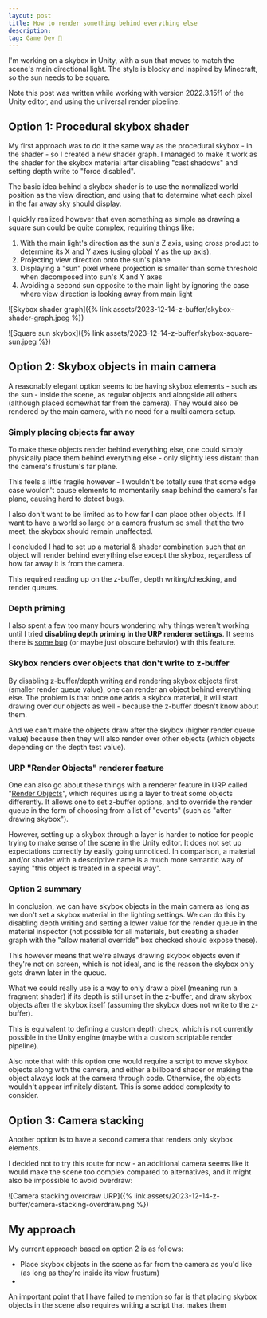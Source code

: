 ```yaml
---
layout: post
title: How to render something behind everything else
description:
tag: Game Dev 👾
---
```


I'm working on a skybox in Unity, with a sun that moves to match the scene's main directional light. The style is blocky and inspired by Minecraft, so the sun needs to be square.

Note this post was written while working with version 2022.3.15f1 of the Unity editor, and using the universal render pipeline.

## Option 1: Procedural skybox shader

My first approach was to do it the same way as the procedural skybox - in the shader - so I created a new shader graph. I managed to make it work as the shader for the skybox material after disabling "cast shadows" and setting depth write to "force disabled".

The basic idea behind a skybox shader is to use the normalized world position as the view direction, and using that to determine what each pixel in the far away sky should display.

I quickly realized however that even something as simple as drawing a square sun could be quite complex, requiring things like:

1. With the main light's direction as the sun's Z axis, using cross product to determine its X and Y axes (using global Y as the up axis).
1. Projecting view direction onto the sun's plane
1. Displaying a "sun" pixel where projection is smaller than some threshold when decomposed into sun's X and Y axes
1. Avoiding a second sun opposite to the main light by ignoring the case where view direction is looking away from main light

![Skybox shader graph]({% link assets/2023-12-14-z-buffer/skybox-shader-graph.jpeg %})

![Square sun skybox]({% link assets/2023-12-14-z-buffer/skybox-square-sun.jpeg %})

## Option 2: Skybox objects in main camera

A reasonably elegant option seems to be having skybox elements - such as the sun - inside the scene, as regular objects and alongside all others (although placed somewhat far from the camera). They would also be rendered by the main camera, with no need for a multi camera setup.

### Simply placing objects far away

To make these objects render behind everything else, one could simply physically place them behind everything else - only slightly less distant than the camera's frustum's far plane.

This feels a little fragile however - I wouldn't be totally sure that some edge case wouldn't cause elements to momentarily snap behind the camera's far plane, causing hard to detect bugs.

I also don't want to be limited as to how far I can place other objects. If I want to have a world so large or a camera frustum so small that the two meet, the skybox should remain unaffected.

I concluded I had to set up a material & shader combination such that an object will render behind everything else except the skybox, regardless of how far away it is from the camera.

This required reading up on the z-buffer, depth writing/checking, and render queues.

### Depth priming

I also spent a few too many hours wondering why things weren't working until I tried **disabling depth priming in the URP renderer settings**. It seems there is [some bug](https://forum.unity.com/threads/depth-priming-breaks-depth-write.1527241/) (or maybe just obscure behavior) with this feature.

### Skybox renders over objects that don't write to z-buffer

By disabling z-buffer/depth writing and rendering skybox objects first (smaller render queue value), one can render an object behind everything else. The problem is that once one adds a skybox material, it will start drawing over our objects as well - because the z-buffer doesn't know about them.

And we can't make the objects draw after the skybox (higher render queue value) because then they will also render over other objects (which objects depending on the depth test value).

### URP "Render Objects" renderer feature

One can also go about these things with a renderer feature in URP called "[Render Objects](https://docs.unity3d.com/Packages/com.unity.render-pipelines.universal@14.0/manual/renderer-features/renderer-feature-render-objects.html)", which requires using a layer to treat some objects differently. It allows one to set z-buffer options, and to override the render queue in the form of choosing from a list of "events" (such as "after drawing skybox").

However, setting up a skybox through a layer is harder to notice for people trying to make sense of the scene in the Unity editor. It does not set up expectations correctly by easily going unnoticed. In comparison, a material and/or shader with a descriptive name is a much more semantic way of saying "this object is treated in a special way".

### Option 2 summary

In conclusion, we can have skybox objects in the main camera as long as we don't set a skybox material in the lighting settings. We can do this by disabling depth writing and setting a lower value for the render queue in the material inspector (not possible for all materials, but creating a shader graph with the "allow material override" box checked should expose these).

This however means that we're always drawing skybox objects even if they're not on screen, which is not ideal, and is the reason the skybox only gets drawn later in the queue.

What we could really use is a way to only draw a pixel (meaning run a fragment shader) if its depth is still unset in the z-buffer, and draw skybox objects after the skybox itself (assuming the skybox does not write to the z-buffer).

This is equivalent to defining a custom depth check, which is not currently possible in the Unity engine (maybe with a custom scriptable render pipeline).

Also note that with this option one would require a script to move skybox objects along with the camera, and either a billboard shader or making the object always look at the camera through code. Otherwise, the objects wouldn't appear infinitely distant. This is some added complexity to consider.

## Option 3: Camera stacking

Another option is to have a second camera that renders only skybox elements.

I decided not to try this route for now - an additional camera seems like it would make the scene too complex compared to alternatives, and it might also be impossible to avoid overdraw:

![Camera stacking overdraw URP]({% link assets/2023-12-14-z-buffer/camera-stacking-overdraw.png %})

## My approach

My current approach based on option 2 is as follows:

- Place skybox objects in the scene as far from the camera as you'd like (as long as they're inside its view frustum)
-

An important point that I have failed to mention so far is that placing skybox objects in the scene also requires writing a script that makes them
